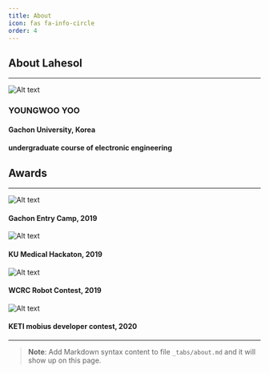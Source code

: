 ```yaml
---
title: About
icon: fas fa-info-circle
order: 4
---
```


About Lahesol
-----------------
-----------------
![Alt text](/assets/img/about/profile_about.jpg)
### YOUNGWOO YOO
#### Gachon University, Korea 
#### undergraduate course of electronic engineering

## Awards
-----------------

![Alt text](/assets/img/about/entry_camp_award.jpg)
#### **Gachon Entry Camp, 2019**


![Alt text](/assets/img/about/KU_medical_award.jpg)
#### **KU Medical Hackaton, 2019**


![Alt text](/assets/img/about/WCRC_award.jpg)
#### **WCRC Robot Contest, 2019**


![Alt text](/assets/img/about/KETI_mobius_award.jpg)
#### **KETI mobius developer contest, 2020**



-----------------




> **Note**: Add Markdown syntax content to file `_tabs/about.md` and it will show up on this page.
